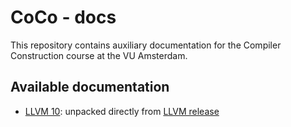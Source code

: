 # CoCo - docs

This repository contains auxiliary documentation for the Compiler Construction course at the VU Amsterdam.

## Available documentation

- [LLVM 10]: unpacked directly from [LLVM release](https://github.com/llvm/llvm-project/releases/download/llvmorg-10.0.0/llvm_doxygen-10.0.0.tar.xz)

[LLVM 10]: https://vusec.github.io/coco-docs/llvm-10/
